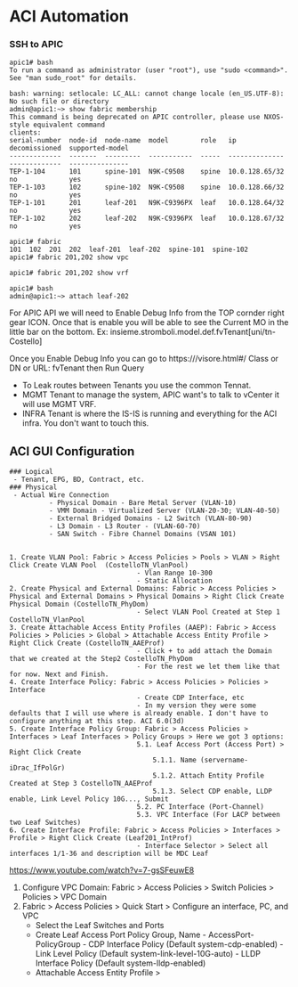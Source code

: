 # ACI Automation

### SSH to APIC 
```
apic1# bash
To run a command as administrator (user "root"), use "sudo <command>".
See "man sudo_root" for details.

bash: warning: setlocale: LC_ALL: cannot change locale (en_US.UTF-8): No such file or directory
admin@apic1:~> show fabric membership
This command is being deprecated on APIC controller, please use NXOS-style equivalent command
clients:
serial-number  node-id  node-name  model        role   ip              decomissioned  supported-model
-------------  -------  ---------  -----------  -----  --------------  -------------  ---------------
TEP-1-104      101      spine-101  N9K-C9508    spine  10.0.128.65/32  no             yes
TEP-1-103      102      spine-102  N9K-C9508    spine  10.0.128.66/32  no             yes
TEP-1-101      201      leaf-201   N9K-C9396PX  leaf   10.0.128.64/32  no             yes
TEP-1-102      202      leaf-202   N9K-C9396PX  leaf   10.0.128.67/32  no             yes

apic1# fabric
101  102  201  202  leaf-201  leaf-202  spine-101  spine-102
apic1# fabric 201,202 show vpc

apic1# fabric 201,202 show vrf

apic1# bash
admin@apic1:~> attach leaf-202

```

For APIC API we will need to Enable Debug Info from the TOP cornder right gear ICON. Once that is enable you will be able to see the Current MO in the little bar on the bottom.
Ex: insieme.stromboli.model.def.fvTenant[uni/tn-Costello]

Once you Enable Debug Info you can go to https://<apic1>/visore.html#/
Class or DN or URL: fvTenant    then Run Query

- To Leak routes between Tenants you use the common Tennat.
- MGMT Tenant to manage the system, APIC want's to talk to vCenter it will use MGMT VRF. 
- INFRA Tenant is where the IS-IS is running and everything for the ACI infra. You don't want to touch this.


## ACI GUI Configuration
```
### Logical
 - Tenant, EPG, BD, Contract, etc.
### Physical
 - Actual Wire Connection
          - Physical Domain - Bare Metal Server (VLAN-10)
          - VMM Domain - Virtualized Server (VLAN-20-30; VLAN-40-50)
          - External Bridged Domains - L2 Switch (VLAN-80-90)
          - L3 Domain - L3 Router - (VLAN-60-70)
          - SAN Switch - Fibre Channel Domains (VSAN 101)
 

1. Create VLAN Pool: Fabric > Access Policies > Pools > VLAN > Right Click Create VLAN Pool  (CostelloTN_VlanPool)
                                - Vlan Range 10-300
                                - Static Allocation 
2. Create Physical and External Domains: Fabric > Access Policies > Physical and External Domains > Physical Domains > Right Click Create Physical Domain (CostelloTN_PhyDom)
                                - Select VLAN Pool Created at Step 1 CostelloTN_VlanPool
3. Create Attachable Access Entity Profiles (AAEP): Fabric > Access Policies > Policies > Global > Attachable Access Entity Profile > Right Click Create (CostelloTN_AAEProf)
                                - Click + to add attach the Domain that we created at the Step2 CostelloTN_PhyDom
                                - For the rest we let them like that for now. Next and Finish.
4. Create Interface Policy: Fabric > Access Policies > Policies > Interface
                                - Create CDP Interface, etc
                                - In my version they were some defaults that I will use where is already enable. I don't have to configure anything at this step. ACI 6.0(3d)
5. Create Interface Policy Group: Fabric > Access Policies > Interfaces > Leaf Interfaces > Policy Groups > Here we got 3 options:
                                5.1. Leaf Access Port (Access Port) > Right Click Create
                                    5.1.1. Name (servername-iDrac_IfPolGr)
                                    5.1.2. Attach Entity Profile Created at Step 3 CostelloTN_AAEProf
                                    5.1.3. Select CDP enable, LLDP enable, Link Level Policy 10G..., Submit
                                5.2. PC Interface (Port-Channel)
                                5.3. VPC Interface (For LACP between two Leaf Switches)
6. Create Interface Profile: Fabric > Access Policies > Interfaces > Profile > Right Click Create (Leaf201_IntProf)
                                - Interface Selector > Select all interfaces 1/1-36 and description will be MDC Leaf
```
https://www.youtube.com/watch?v=7-gsSFeuwE8



1. Configure VPC Domain: Fabric > Access Policies > Switch Policies > Policies > VPC Domain
1. Fabric > Access Policies > Quick Start > Configure an interface, PC, and VPC
   - Select the Leaf Switches and Ports
   - Create Leaf Access Port Policy Group, Name - AccessPort-PolicyGroup
                                                - CDP Interface Policy (Default system-cdp-enabled)
                                                - Link Level Policy (Default system-link-level-10G-auto)
                                                - LLDP Interface Policy (Default system-lldp-enabled)
   - Attachable Access Entity Profile > 